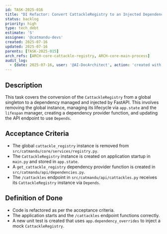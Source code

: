 ```yaml
---
id: TASK-2025-016
title: "DI Refactor: Convert CattackleRegistry to an Injected Dependency"
status: backlog
priority: high
type: tech_debt
estimate: 'S'
assignee: '@catmandu-devs'
created: 2025-07-16
updated: 2025-07-16
parents: [TASK-2025-015]
arch_refs: [ARCH-core-cattackle-registry, ARCH-core-main-process]
audit_log:
  - {date: 2025-07-16, user: '@AI-DocArchitect', action: 'created with status backlog'}
---
```

## Description
This task covers the conversion of the `CattackleRegistry` from a global singleton to a dependency managed and injected by FastAPI. This involves removing the global instance, managing its lifecycle via `app.state` and the `lifespan` manager, creating a dependency provider function, and updating the API endpoint to use `Depends`.

## Acceptance Criteria
- The global `cattackle_registry` instance is removed from `src/catmandu/core/services/registry.py`.
- The `CattackleRegistry` instance is created on application startup in `main.py` and stored in `app.state`.
- A `get_cattackle_registry` dependency provider function is created in `src/catmandu/api/dependencies.py`.
- The `/cattackles` endpoint in `src/catmandu/api/cattackles.py` receives its `CattackleRegistry` instance via `Depends`.

## Definition of Done
- Code is refactored as per the acceptance criteria.
- The application starts and the `/cattackles` endpoint functions correctly.
- A new unit test is created that uses `app.dependency_overrides` to inject a mock `CattackleRegistry`.
